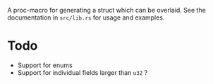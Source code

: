 A proc-macro for generating a struct which can be overlaid. See the documentation in `src/lib.rs` for usage and examples.

# Todo

- Support for enums
- Support for individual fields larger than `u32` ?
